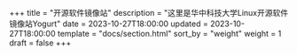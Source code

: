 +++
title = "开源软件镜像站"
description = "这里是华中科技大学Linux开源软件镜像站Yogurt"
date = 2023-10-27T18:00:00
updated = 2023-10-27T18:00:00
template = "docs/section.html"
sort_by = "weight"
weight = 1
draft = false
+++
